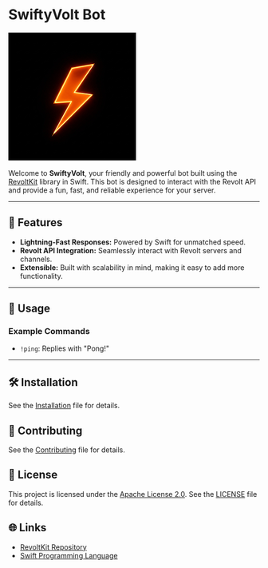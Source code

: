 # SwiftyVolt Bot

![SwiftyVolt Logo](Resources/logo.png)

Welcome to **SwiftyVolt**, your friendly and powerful bot built using the [RevoltKit](https://github.com/gulje/RevoltKit) library in Swift. This bot is designed to interact with the Revolt API and provide a fun, fast, and reliable experience for your server.

---

## 🚀 Features

- **Lightning-Fast Responses:** Powered by Swift for unmatched speed.
- **Revolt API Integration:** Seamlessly interact with Revolt servers and channels.
- **Extensible:** Built with scalability in mind, making it easy to add more functionality.

---

## 📖 Usage

### Example Commands
- `!ping`: Replies with "Pong!"

---

## 🛠 Installation

See the [Installation](Installation.md) file for details.


## 🤝 Contributing

See the [Contributing](CONTRIBUTING.md) file for details.


## 📜 License

This project is licensed under the [Apache License 2.0](http://www.apache.org/licenses/LICENSE-2.0). See the [LICENSE](LICENSE) file for details.

## 🌐 Links

- [RevoltKit Repository](https://github.com/gulje/RevoltKit)
- [Swift Programming Language](https://www.swift.org/)